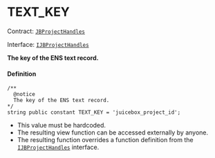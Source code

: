 # TEXT_KEY

Contract: [`JBProjectHandles`](/docs/dev/v2/contracts/or-utilities/jbprojecthandles/README.md)​‌

Interface: [`IJBProjectHandles`](/docs/dev/v2/interfaces/ijbprojecthandles.md)

**The key of the ENS text record.**

#### Definition

```
/**
  @notice
  The key of the ENS text record.
*/
string public constant TEXT_KEY = 'juicebox_project_id';
```

* This value must be hardcoded.
* The resulting view function can be accessed externally by anyone.
* The resulting function overrides a function definition from the [`IJBProjectHandles`](/docs/dev/v2/interfaces/ijbprojecthandles.md) interface.
